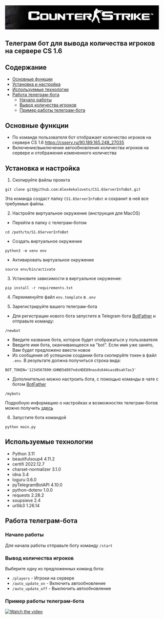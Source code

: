 ![](images/Logo.jpg)
## Телеграм бот для вывода количества игроков на сервере CS 1.6
## Содержание
<!-- TOC -->
  * [Основные функции](#-)
  * [Установка и настройка](#--)
  * [Используемые технологии](#-)
  * [Работа телеграм-бота](#--)
    * [Начало работы](#-)
    * [Вывод количества игроков](#--)
    * [Пример работы телеграм-бота](#---)
<!-- TOC -->


## Основные функции

* По команде пользователя бот отображает количество игроков на сервере CS 1.6 https://csserv.ru/90.189.165.248_27035
* Включение/выключение автообновления количества игроков на сервере и отображения измененного количества
## Установка и настройка

1. Скопируйте файлы проекта
```commandline
git clone git@github.com:Alex4ekalovets/CS1.6ServerInfoBot.git
```
Эта команда создаст папку `СS1.6ServerInfoBot`  и сохранит в ней все требуемые файлы.

2. Настройте виртуальное окружение (инструкция для MacOS)

* Перейти в папку с телеграм-ботом
```commandline
cd /path/to/S1.6ServerInfoBot
```
* Создать виртуальное окружение
```commandline
python3 -m venv env
```
* Активировать виртуальное окружение
```commandline
source env/bin/activate
```
3. Установите зависимости в виртуальное окружение:
```commandline
pip install -r requirements.txt
```
4. Переименуйте файл `env.template` в `.env`

5. Зарегистрируйте вашего телеграм-бота
* Для регистрации нового бота запустите в Telegram бота [BotFather](https://t.me/botfather) и отправьте команду:
```commandline
/newbot
```
* Введите название бота, которое будет отображаться у пользователя
* Введите имя бота, оканчивающееся на "bot".
Если имя уже занято, Вам будет предложено ввести новое
* Из сообщения об успешном создании бота скопируйте токен в файл `.env`. В результате должна получиться строка вида:
```dotenv
BOT_TOKEN='1234567890:GHND5d897ndsHDE89nasds644sasd8sah7as3'
```
* Дополнительно можно настроить бота, с помощью команды в чате с ботом [BotFather](https://t.me/botfather)
```commandline
/mybots
```
Подробную информацию о настройках и возможностях телеграм-ботов можно получить [здесь](https://core.telegram.org/bots#6-botfather)

6. Запустите бота командой
```commandline
python main.py
```

## Используемые технологии
* Python 3.11
* beautifulsoup4 4.11.2
* certifi 2022.12.7
* charset-normalizer 3.1.0
* idna 3.4
* loguru 0.6.0
* pyTelegramBotAPI 4.10.0
* python-dotenv 1.0.0
* requests 2.28.2
* soupsieve 2.4
* urllib3 1.26.14

## Работа телеграм-бота
### Начало работы
Для начала работы отправьте боту команду `/start`

### Вывод количества игроков
Выберите одну из предложенных команд бота:
* `/players` - Игроки на сервере
* `/auto_update_on` - Включить автообновление
* `/auto_update_off` - Выключить автообновление


### Пример работы телеграм-бота  
[![Watch the video](https://img.youtube.com/vi/0JA0FkMZprU/maxresdefault.jpg)](https://www.youtube.com/watch?v=0JA0FkMZprU)

